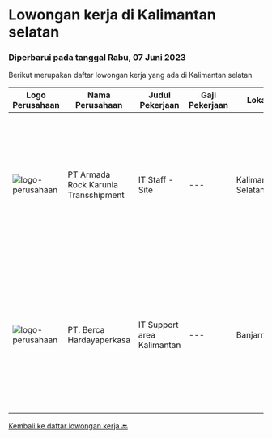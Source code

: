 
  # Lowongan kerja di Kalimantan selatan

  ### Diperbarui pada tanggal Rabu, 07 Juni 2023

  Berikut merupakan daftar lowongan kerja yang ada di Kalimantan selatan

  |Logo Perusahaan | Nama Perusahaan | Judul Pekerjaan | Gaji Pekerjaan | Lokasi | Deskripsi | Tanggal diunggah | Pranala |
  | -------------- | --------------- | --------------- | --------- | --------- | -------------- | ------- | ----------- |
  |![logo-perusahaan](https://image-service-cdn.seek.com.au/bbc3fb17284071f715a0604b480269d7e72cc013/ee4dce1061f3f616224767ad58cb2fc751b8d2dc)|PT Armada Rock Karunia Transshipment|IT Staff - Site|---|Kalimantan Selatan|Job Descriptions: Assist and coordinate with the Head Office IT Team, on protecting, maintaining, and ensuring the IT system is running properly at...|Senin, 29 Mei 2023|https://www.jobstreet.co.id/id/job/it-staff-site-4352300?token=0~deb8c636-73b2-4d46-ac0d-cb42c9283ea7&sectionRank=1&jobId=jobstreet-id-job-4352300|
|![logo-perusahaan](https://image-service-cdn.seek.com.au/6a76252207cfed561e664c874d4631f4aefd8409/ee4dce1061f3f616224767ad58cb2fc751b8d2dc)|PT. Berca Hardayaperkasa|IT Support area Kalimantan|---|Banjarmasin|Tugas &amp; Tanggung Jawab: Melakukan support helpdesk kepada seluruh karyawan (join domain, data migration, etc.) Melakukan analisa...|Selasa, 23 Mei 2023|https://www.jobstreet.co.id/id/job/it-support-area-kalimantan-4343390?token=0~deb8c636-73b2-4d46-ac0d-cb42c9283ea7&sectionRank=2&jobId=jobstreet-id-job-4343390|


  [Kembali ke daftar lowongan kerja 🔙](../README.md#daftar-lowongan-kerja)
  